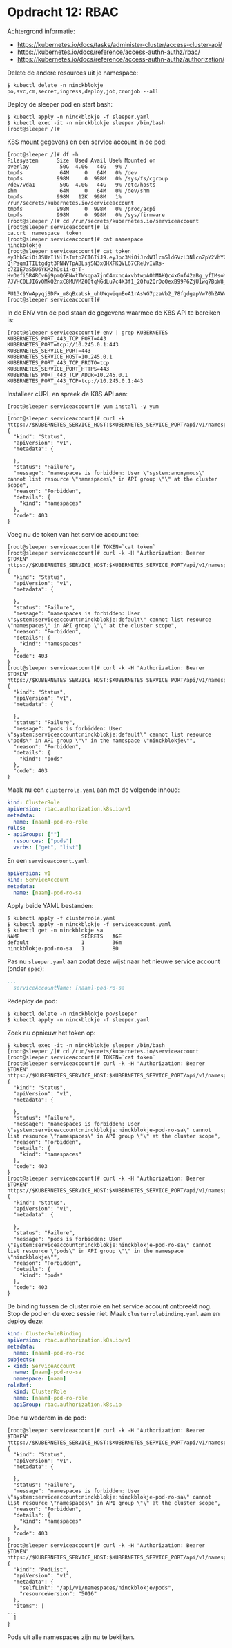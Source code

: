 # Opdracht 12: RBAC

Achtergrond informatie:
- https://kubernetes.io/docs/tasks/administer-cluster/access-cluster-api/
- https://kubernetes.io/docs/reference/access-authn-authz/rbac/
- https://kubernetes.io/docs/reference/access-authn-authz/authorization/

Delete de andere resources uit je namespace:

````
$ kubectl delete -n ninckblokje po,svc,cm,secret,ingress,deploy,job,cronjob --all
````

Deploy de sleeper pod en start bash:

````
$ kubectl apply -n ninckblokje -f sleeper.yaml
$ kubectl exec -it -n ninckblokje sleeper /bin/bash
[root@sleeper /]#
````

K8S mount gegevens en een service account in de pod:

````
[root@sleeper /]# df -h
Filesystem      Size  Used Avail Use% Mounted on
overlay          50G  4.0G   44G   9% /
tmpfs            64M     0   64M   0% /dev
tmpfs           998M     0  998M   0% /sys/fs/cgroup
/dev/vda1        50G  4.0G   44G   9% /etc/hosts
shm              64M     0   64M   0% /dev/shm
tmpfs           998M   12K  998M   1% /run/secrets/kubernetes.io/serviceaccount
tmpfs           998M     0  998M   0% /proc/acpi
tmpfs           998M     0  998M   0% /sys/firmware
[root@sleeper /]# cd /run/secrets/kubernetes.io/serviceaccount
[root@sleeper serviceaccount]# ls
ca.crt  namespace  token
[root@sleeper serviceaccount]# cat namespace
ninckblokje
[root@sleeper serviceaccount]# cat token
eyJhbGciOiJSUzI1NiIsImtpZCI6IiJ9.eyJpc3MiOiJrdWJlcm5ldGVzL3NlcnZpY2VhY2NvdW50Iiwia3ViZXJuZXRlcy5pby9zZXJ2aWNlYWNjb3VudC9uYW1lc3BhY2UiOiJuaW5ja2Jsb2tqZSIsImt1YmVybmV0ZXMuaW8vc2VydmljZWFjY291bnQvc2VjcmV0Lm5hbWUiOiJkZWZhdWx0LXRva2VuLTc1bHpnIiwia3ViZXJuZXRlcy5pby9zZXJ2aWNlYWNjb3VudC9zZXJ2aWNlLWFjY291bnQubmFtZSI6ImRlZmF1bHQiLCJrdWJlcm5ldGVzLmlvL3NlcnZpY2VhY2NvdW50L3NlcnZpY2UtYWNjb3VudC51aWQiOiJiM2Y4MmQ1NC02MmQ5LTExZTktODIxNC05YTg1YmU2MjZhY2EiLCJzdWIiOiJzeXN0ZW06c2VydmljZWFjY291bnQ6bmluY2tibG9ramU6ZGVmYXVsdCJ9.L-QjPsgmITILtgdgt3PNNVTpABLsjSN3xOHXFKQVL67CReUvIVRs-c7ZIE7aS5U6YKM2hDs1i-ojT-HvOefi5R4RCv6j9pmQ6ENwtTWsqpa7jnC4mxnqAxvbtwpAOhMAKQc4xGuf42aBg_yfIMsoY0oQSrFNwALy-7JVHC0LJIGvQMkQ2nxC8MUVMZ00tqMGdLu7c4X3f1_2Qfu2QrDoOexB99P6ZjU1wq7BpW8_wR0YkBOJODABi9ML3f0NomL1xlWUzgOEpwG--PU13c9YwApyqjSDFx_m8qBxaUsk_uhUWqwiqmEoA1rAsWG7pzaVb2_78fgdgapVw70hZAWvdA
[root@sleeper serviceaccount]#
````

In de ENV van de pod staan de gegevens waarmee de K8S API te bereiken is:

````
[root@sleeper serviceaccount]# env | grep KUBERNETES
KUBERNETES_PORT_443_TCP_PORT=443
KUBERNETES_PORT=tcp://10.245.0.1:443
KUBERNETES_SERVICE_PORT=443
KUBERNETES_SERVICE_HOST=10.245.0.1
KUBERNETES_PORT_443_TCP_PROTO=tcp
KUBERNETES_SERVICE_PORT_HTTPS=443
KUBERNETES_PORT_443_TCP_ADDR=10.245.0.1
KUBERNETES_PORT_443_TCP=tcp://10.245.0.1:443
````

Installeer cURL en spreek de K8S API aan:

````
[root@sleeper serviceaccount]# yum install -y yum
...
[root@sleeper serviceaccount]# curl -k https://$KUBERNETES_SERVICE_HOST:$KUBERNETES_SERVICE_PORT/api/v1/namespaces
{
  "kind": "Status",
  "apiVersion": "v1",
  "metadata": {

  },
  "status": "Failure",
  "message": "namespaces is forbidden: User \"system:anonymous\" cannot list resource \"namespaces\" in API group \"\" at the cluster scope",
  "reason": "Forbidden",
  "details": {
    "kind": "namespaces"
  },
  "code": 403
}
````

Voeg nu de token van het service account toe:

````
[root@sleeper serviceaccount]# TOKEN=`cat token`
[root@sleeper serviceaccount]# curl -k -H "Authorization: Bearer $TOKEN" https://$KUBERNETES_SERVICE_HOST:$KUBERNETES_SERVICE_PORT/api/v1/namespaces
{
  "kind": "Status",
  "apiVersion": "v1",
  "metadata": {

  },
  "status": "Failure",
  "message": "namespaces is forbidden: User \"system:serviceaccount:ninckblokje:default\" cannot list resource \"namespaces\" in API group \"\" at the cluster scope",
  "reason": "Forbidden",
  "details": {
    "kind": "namespaces"
  },
  "code": 403
}
[root@sleeper serviceaccount]# curl -k -H "Authorization: Bearer $TOKEN" https://$KUBERNETES_SERVICE_HOST:$KUBERNETES_SERVICE_PORT/api/v1/namespaces/ninckblokje/pods
{
  "kind": "Status",
  "apiVersion": "v1",
  "metadata": {

  },
  "status": "Failure",
  "message": "pods is forbidden: User \"system:serviceaccount:ninckblokje:default\" cannot list resource \"pods\" in API group \"\" in the namespace \"ninckblokje\"",
  "reason": "Forbidden",
  "details": {
    "kind": "pods"
  },
  "code": 403
}
````

Maak nu een `clusterrole.yaml` aan met de volgende inhoud:

````yaml
kind: ClusterRole
apiVersion: rbac.authorization.k8s.io/v1
metadata:
  name: [naam]-pod-ro-role
rules:
- apiGroups: [""]
  resources: ["pods"]
  verbs: ["get", "list"]
````

En een `serviceaccount.yaml`:

````yaml
apiVersion: v1
kind: ServiceAccount
metadata:
  name: [naam]-pod-ro-sa
````

Apply beide YAML bestanden:

````
$ kubectl apply -f clusterrole.yaml
$ kubectl apply -n ninckblokje -f serviceaccount.yaml
$ kubectl get -n ninckblokje sa
NAME                    SECRETS   AGE
default                 1         36m
ninckblokje-pod-ro-sa   1         80
````

Pas nu `sleeper.yaml` aan zodat deze wijst naar het nieuwe service account (onder `spec`):

````yaml
...
  serviceAccountName: [naam]-pod-ro-sa
````

Redeploy de pod:

````
$ kubectl delete -n ninckblokje po/sleeper
$ kubectl apply -n ninckblokje -f sleeper.yaml
````

Zoek nu opnieuw het token op:

````
$ kubectl exec -it -n ninckblokje sleeper /bin/bash
[root@sleeper /]# cd /run/secrets/kubernetes.io/serviceaccount
[root@sleeper serviceaccount]# TOKEN=`cat token`
[root@sleeper serviceaccount]# curl -k -H "Authorization: Bearer $TOKEN" https://$KUBERNETES_SERVICE_HOST:$KUBERNETES_SERVICE_PORT/api/v1/namespaces
{
  "kind": "Status",
  "apiVersion": "v1",
  "metadata": {

  },
  "status": "Failure",
  "message": "namespaces is forbidden: User \"system:serviceaccount:ninckblokje:ninckblokje-pod-ro-sa\" cannot list resource \"namespaces\" in API group \"\" at the cluster scope",
  "reason": "Forbidden",
  "details": {
    "kind": "namespaces"
  },
  "code": 403
}
[root@sleeper serviceaccount]# curl -k -H "Authorization: Bearer $TOKEN" https://$KUBERNETES_SERVICE_HOST:$KUBERNETES_SERVICE_PORT/api/v1/namespaces/ninckblokje/pods
{
  "kind": "Status",
  "apiVersion": "v1",
  "metadata": {

  },
  "status": "Failure",
  "message": "pods is forbidden: User \"system:serviceaccount:ninckblokje:ninckblokje-pod-ro-sa\" cannot list resource \"pods\" in API group \"\" in the namespace \"ninckblokje\"",
  "reason": "Forbidden",
  "details": {
    "kind": "pods"
  },
  "code": 403
}
````

De binding tussen de cluster role en het service account ontbreekt nog. Stop de pod en de exec sessie niet. Maak `clusterrolebinding.yaml` aan en deploy deze:

````yaml
kind: ClusterRoleBinding
apiVersion: rbac.authorization.k8s.io/v1
metadata:
  name: [naam]-pod-ro-rbc
subjects:
- kind: ServiceAccount
  name: [naam]-pod-ro-sa
  namespace: [naam]
roleRef:
  kind: ClusterRole
  name: [naam]-pod-ro-role
  apiGroup: rbac.authorization.k8s.io
````

Doe nu wederom in de pod:

````
[root@sleeper serviceaccount]# curl -k -H "Authorization: Bearer $TOKEN" https://$KUBERNETES_SERVICE_HOST:$KUBERNETES_SERVICE_PORT/api/v1/namespaces
{
  "kind": "Status",
  "apiVersion": "v1",
  "metadata": {

  },
  "status": "Failure",
  "message": "namespaces is forbidden: User \"system:serviceaccount:ninckblokje:ninckblokje-pod-ro-sa\" cannot list resource \"namespaces\" in API group \"\" at the cluster scope",
  "reason": "Forbidden",
  "details": {
    "kind": "namespaces"
  },
  "code": 403
}
[root@sleeper serviceaccount]# curl -k -H "Authorization: Bearer $TOKEN" https://$KUBERNETES_SERVICE_HOST:$KUBERNETES_SERVICE_PORT/api/v1/namespaces/ninckblokje/pods
{
  "kind": "PodList",
  "apiVersion": "v1",
  "metadata": {
    "selfLink": "/api/v1/namespaces/ninckblokje/pods",
    "resourceVersion": "5016"
  },
  "items": [
...
  ]
}
````

Pods uit alle namespaces zijn nu te bekijken.